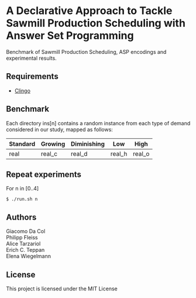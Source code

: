 # A Declarative Approach to Tackle Sawmill Production Scheduling with Answer Set Programming

Benchmark of Sawmill Production Scheduling, ASP encodings and experimental results.


## Requirements

* [Clingo](https://potassco.org/clingo/) 

## Benchmark
Each directory ins[n] contains a random instance from each type of demand considered in our study, mapped as follows:
<table>
  <thead>
    <tr>
      <th>Standard</th>
      <th>Growing</th>
      <th>Diminishing</th>
      <th>Low</th>
      <th>High</th>
    </tr>
  </thead>
  <tbody>
    <tr>
      <td>real</td>
      <td>real_c</td>
      <td>real_d</td>
      <td>real_h</td>
      <td>real_o</td>
    </tr>
  </tbody>
</table>

## Repeat experiments
For n in [0..4]
```
$ ./run.sh n
```


## Authors

Giacomo Da Col  
Philipp Fleiss  
Alice Tarzariol  
Erich C. Teppan  
Elena Wiegelmann


## License

This project is licensed under the MIT License 


